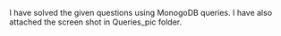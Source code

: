 
I have solved the given questions using MonogoDB queries. I have also attached the screen shot in Queries_pic folder. 